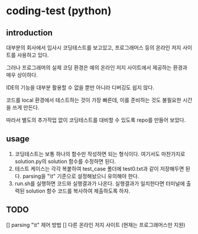 # coding-test (python)

## introduction

대부분의 회사에서 입사시 코딩테스트를 보고있고, 프로그래머스 등의 온라인 저지 사이트를 사용하고 있다.

그러나 프로그래머의 실제 코딩 환경은 예의 온라인 저지 사이트에서 제공하는 환경과 매우 상이하다.

IDE의 기능을 대부분 활용할 수 없을 뿐만 아니라 디버깅도 쉽지 않다.

코드를 local 환경에서 테스트하는 것이 가장 빠른데, 이를 준비하는 것도 불필요한 시간을 쓰게 만든다.

따라서 별도의 추가작업 없이 코딩테스트를 대비할 수 있도록 repo를 만들어 보았다.


## usage

1. 코딩테스트는 보통 하나의 함수만 작성하면 되는 형식이다. 여기서도 마찬가지로 solution.py의 solution 함수를 수정하면 된다.
2. 테스트 케이스는 각각 복붙하여 test_case 폴더에 test0.txt과 같이 저장해두면 된다. parsing을 "\t" 기준으로 설정해놨으니 유의해야 한다.
3. run.sh를 실행하면 코드와 실행결과가 나온다. 실행결과가 일치한다면 터미널에 출력된 solution 함수 코드를 복사하여 제출하도록 하자.


## TODO

[] parsing "\t" 제어 방법
[] 다른 온라인 저지 사이트 (현재는 프로그래머스만 지원)
